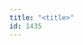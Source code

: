 ```yaml
---
title: "<title>"
id: 1435
---
```


<title>
<source> http://www.reuters.com/article/us-sport-doping-iaaf-idUSKBN1750ZM </source>
<date> 2017_04_04 </date>
<text>
The IAAF said in a statement the hacking group known as Fancy Bear, which has been linked by western governments and security experts to a Russian spy agency blamed for some of the cyber operations that marred the 2016 U.S. election, was believed to be behind the attack of medical records in February.
The hack targeted information concerning applications by athletics for Therapeutic Use Exemptions, the IAAF said.
Athletes who had applied for TUEs since 2012 have been contacted and IAAF president, Sebastian Coe, apologized.
”Our first priority is to the athletes who have provided the IAAF with information that they believed would be secure and confidential,” Coe said in the statement.
“They have our sincerest apologies and our total commitment to continue to do everything in our power to remedy the situation”.
TUEs are issued by sports federations and national anti-doping organizations to allow athletes to take certain banned substances for verified medical needs.
The IAAF said that data on athlete TUEs was “collected from a file server and stored on a newly created file”.
“The attack by Fancy Bear, also known as APT28, was detected during a proactive investigation carried out by cyber incident response (CIR) firm Context Information Security,” the IAAF said.
Private security firms and U.S. officials have said Fancy Bear works primarily on behalf of the GRU, Russia’s military intelligence agency.
Fancy Bear could not be immediately reached for comment.
The group and other Russian hackers were behind the cyber attacks during the U.S. presidential election last year that were intended to discredit Democratic candidate Hillary Clinton and help Donald Trump, a Republican, win, according to U.S. intelligence agencies.
It was not known if the information was stolen from the network, the IAAF said, but the incident was “a strong indication of the attackers’ interest and intent, and shows they had access and means to obtain content from this file at will”.
The attack was uncovered after British company Context Information Security conducted a investigation of the IAAF’s systems at the request of the athletics body.
Context Information Security said in a separate statement that it was a “sophisticated intrusion” and that “the IAAF have understood the importance and impact of the attack and have provided us comprehensive assistance”.
Last year, Fancy Bear hacked into the World Anti-Doping Agency (WADA) database and published the confidential medical records of several dozen athletes.
Those included cyclist Bradley Wiggins, the 2012 Tour de France winner and Britain’s most decorated Olympian with eight medals, who was revealed to have used TUEs before some races.
Wiggins retired last year under something of a cloud after it was revealed he took corticosteroid triamcinolone for asthma, although he broke no anti-doping rules.
The IAAF banned Russia’s athletics federation after a WADA commission report found evidence of state-sponsored doping.
Almost all Russia’s athletes missed the track and field events at the Rio Olympics last year and are likely to also miss the world athletics championships in London in August.
</text>



## Annotations

Annotation keys: content, sourcefile, cyberevent, info

<details>
<summary>Raw annotation JSON (preview)</summary>

```json
{
  "content": "The IAAF said in a statement the hacking group known as Fancy Bear, which has been linked by western governments and security experts to a Russian spy agency blamed for some of the cyber operations that marred the 2016 U.S. election, was believed to be behind the attack of medical records in February. The hack targeted information concerning applications by athletics for Therapeutic Use Exemptions, the IAAF said. Athletes who had applied for TUEs since 2012 have been contacted and IAAF president, Sebastian Coe, apologized. \u201dOur first priority is to the athletes who have provided the IAAF with information that they believed would be secure and confidential,\u201d Coe said in the statement. \u201cThey have our sincerest apologies and our total commitment to continue to do everything in our power to remedy the situation\u201d. TUEs are issued by sports federations and national anti-doping organizations to allow athletes to take certain banned substances for verified medical needs. The IAAF said that data on athlete TUEs was \u201ccollected from a file server and stored on a newly created file\u201d. \u201cThe attack by Fancy Bear, also known as APT28, was detected during a proactive investigation carried out by cyber incident response (CIR) firm Context Information Security,\u201d the IAAF said. Private security firms and U.S. officials have said Fancy Bear works primarily on behalf of the GRU, Russia\u2019s military intelligence agency. Fancy Bear could not be immediately reached for comment. The group and other Russian hackers were behind the cyber attacks during the U.S. presidential election last year that were intended to discredit Democratic candidate Hillary Clinton and help Donald Trump, a Republican, win, according to U.S. intelligence agencies. It was not known if the information was stolen from the network, the IAAF said, but the incident was \u201ca strong indication of the attackers\u2019 interest and intent, and shows they had access and means to obtain content from this file at will\u201d. The attack was uncovered after British company Context Information Security conducted a investigation of the IAAF\u2019s systems at the request of the athletics body. Context Information Security said in a separate statement that it was a \u201csophisticated intrusion\u201d and that \u201cthe IAAF have understood the importance and impact of the attack and have provided us comprehensive assistance\u201d. Last year, Fancy Bear hacked into the World Anti-Doping Agency (WADA) database and published the confidential medical records of several dozen athletes. Those included cyclist Bradley Wiggins, the 2012 Tour de France winner and Britain\u2019s most decorated Olympian with eight medals, who was revealed to have used TUEs before some races. Wiggins retired last year under something of a cloud after it was revealed he took corticosteroid triamcinolone for asthma, although he broke no anti-doping rules. The IAAF banned Russia\u2019s athletics federation after a WADA commission report found evidence of state-sponsored doping. Almost all Russia\u2019s athletes missed the track and field events at the Rio Olympics last year and are likely to also miss the world athletics championships in London in August",
  "sourcefile": "1435.txt",
  "cyberevent": {
    "hopper": [
      {
        "index": 0,
        "relation": "Same",
        "events": [
          {
            "index": "E5",
            "type": "Attack",
            "realis": "Actual",
            "nugget": {
              "startOffset": 2387,
              "index": "T13",
              "endOffset": 2393,
              "text": "hacked"
            },
            "argument": [
              {
                "index": "T20",
                "text": "Last year",
                "endOffset": 2374,
                "role": {
                  "type": "Time"
                },
                "startOffset": 2365,
                "type": "Time"
              },
        
```
</details>
